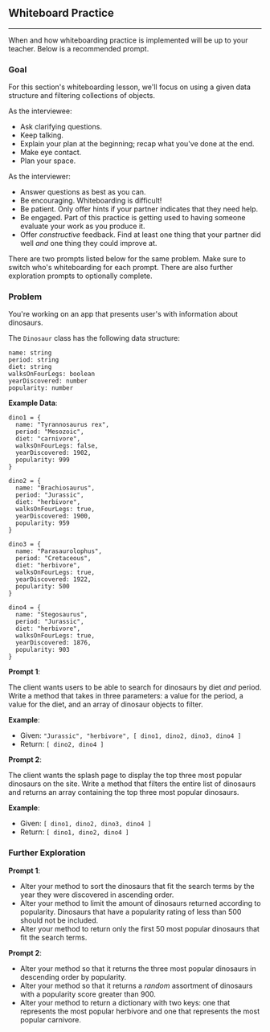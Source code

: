 ## Whiteboard Practice
---

When and how whiteboarding practice is implemented will be up to your teacher. Below is a recommended prompt.

### Goal

For this section's whiteboarding lesson, we'll focus on using a given data structure and filtering collections of objects.

As the interviewee:

* Ask clarifying questions.
* Keep talking.
* Explain your plan at the beginning; recap what you've done at the end.
* Make eye contact.
* Plan your space.

As the interviewer:

* Answer questions as best as you can.
* Be encouraging. Whiteboarding is difficult!
* Be patient. Only offer hints if your partner indicates that they need help.
* Be engaged. Part of this practice is getting used to having someone evaluate your work as you produce it.
* Offer _constructive_ feedback. Find at least one thing that your partner did well _and_ one thing they could improve at.

There are two prompts listed below for the same problem. Make sure to switch who's whiteboarding for each prompt. There are also further exploration prompts to optionally complete.

### Problem

You're working on an app that presents user's with information about dinosaurs. 

The `Dinosaur` class has the following data structure:

```
name: string
period: string
diet: string
walksOnFourLegs: boolean
yearDiscovered: number
popularity: number
```

**Example Data**:

```
dino1 = { 
  name: "Tyrannosaurus rex",
  period: "Mesozoic",
  diet: "carnivore",
  walksOnFourLegs: false,
  yearDiscovered: 1902,
  popularity: 999
}

dino2 = { 
  name: "Brachiosaurus",
  period: "Jurassic",
  diet: "herbivore",
  walksOnFourLegs: true,
  yearDiscovered: 1900,
  popularity: 959
}

dino3 = { 
  name: "Parasaurolophus",
  period: "Cretaceous",
  diet: "herbivore",
  walksOnFourLegs: true,
  yearDiscovered: 1922,
  popularity: 500
}

dino4 = { 
  name: "Stegosaurus",
  period: "Jurassic",
  diet: "herbivore",
  walksOnFourLegs: true,
  yearDiscovered: 1876,
  popularity: 903
}
```

**Prompt 1**: 

The client wants users to be able to search for dinosaurs by diet _and_ period. Write a method that takes in three parameters: a value for the period, a value for the diet, and an array of dinosaur objects to filter.

**Example**:

* Given: `"Jurassic", "herbivore", [ dino1, dino2, dino3, dino4 ]`
* Return: `[ dino2, dino4 ]`

**Prompt 2**: 

The client wants the splash page to display the top three most popular dinosaurs on the site. Write a method that filters the entire list of dinosaurs and returns an array containing the top three most popular dinosaurs.

**Example**:

* Given: `[ dino1, dino2, dino3, dino4 ]`
* Return: `[ dino1, dino2, dino4 ]`

### Further Exploration

**Prompt 1**: 

* Alter your method to sort the dinosaurs that fit the search terms by the year they were discovered in ascending order.
* Alter your method to limit the amount of dinosaurs returned according to popularity. Dinosaurs that have a popularity rating of less than 500 should not be included.
* Alter your method to return only the first 50 most popular dinosaurs that fit the search terms.

**Prompt 2**: 

* Alter your method so that it returns the three most popular dinosaurs in descending order by popularity.
* Alter your method so that it returns a _random_ assortment of dinosaurs with a popularity score greater than 900.
* Alter your method to return a dictionary with two keys: one that represents the most popular herbivore and one that represents the most popular carnivore.


